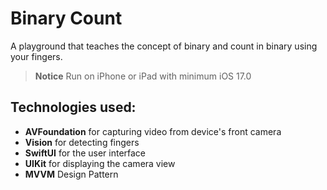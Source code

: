 #  Binary Count
A playground that teaches the concept of binary and count in binary using your fingers.

> **Notice** Run on iPhone or iPad with minimum iOS 17.0

## Technologies used:
- **AVFoundation** for capturing video from device's front camera
- **Vision** for detecting fingers
- **SwiftUI** for the user interface
- **UIKit** for displaying the camera view
- **MVVM** Design Pattern


